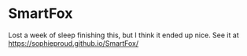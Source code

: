 # SmartFox
Lost a week of sleep finishing this, but I think it ended up nice.
See it at
https://sophieproud.github.io/SmartFox/ 
